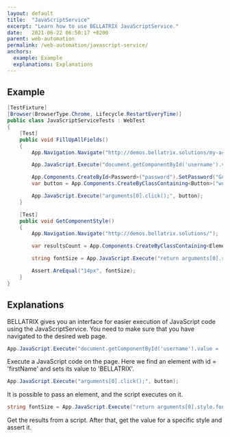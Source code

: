 ```yaml
---
layout: default
title:  "JavaScriptService"
excerpt: "Learn how to use BELLATRIX JavaScriptService."
date:   2021-06-22 06:50:17 +0200
parent: web-automation
permalink: /web-automation/javascript-service/
anchors:
  example: Example
  explanations: Explanations
---
```

Example
-------
```csharp
[TestFixture]
[Browser(BrowserType.Chrome, Lifecycle.RestartEveryTime)]
public class JavaScriptServiceTests : WebTest
{
    [Test]
    public void FillUpAllFields()
    {
        App.Navigation.Navigate("http://demos.bellatrix.solutions/my-account/");

        App.JavaScript.Execute("document.getComponentById('username').value = 'BELLATRIX';");

        App.Components.CreateById<Password>("password").SetPassword("Gorgeous");
        var button = App.Components.CreateByClassContaining<Button>("woocommerce-Button button");

        App.JavaScript.Execute("arguments[0].click();", button);
    }

    [Test]
    public void GetComponentStyle()
    {
        App.Navigation.Navigate("http://demos.bellatrix.solutions/");

        var resultsCount = App.Components.CreateByClassContaining<Element>("woocommerce-result-count");

        string fontSize = App.JavaScript.Execute("return arguments[0].style.font-size", resultsCount.WrappedElement);

        Assert.AreEqual("14px", fontSize);
    }
}
```

Explanations
------------
BELLATRIX gives you an interface for easier execution of JavaScript code using the JavaScriptService. You need to make sure that you have navigated to the desired web page.
```csharp
App.JavaScript.Execute("document.getComponentById('username').value = 'BELLATRIX';"); 
```
Execute a JavaScript code on the page. Here we find an element with id = 'firstName' and sets its value to 'BELLATRIX'.
```csharp
App.JavaScript.Execute("arguments[0].click();", button);
```
It is possible to pass an element, and the script executes on it.
```csharp
string fontSize = App.JavaScript.Execute("return arguments[0].style.font-size", resultsCount.WrappedElement);
```
Get the results from a script. After that, get the value for a specific style and assert it.